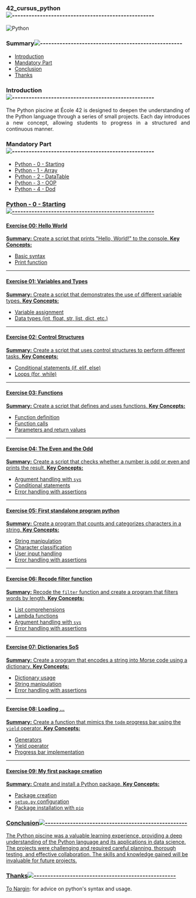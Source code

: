 <div align="left">

### 42_cursus_python![---------------------------------------------------](https://raw.githubusercontent.com/andreasbm/readme/master/assets/lines/rainbow.png)

<div align="left">

![Python](https://img.shields.io/badge/python-%233776AB.svg?style=for-the-badge&logo=python&logoColor=white)

<nav>
    
### Summary![---------------------------------------------------](https://raw.githubusercontent.com/andreasbm/readme/master/assets/lines/rainbow.png)

<ul>
    <li><a href="#introduction">Introduction</a></li>
    <li><a href="#mandatory-part">Mandatory Part</a></li>
    <li><a href="#conclusion">Conclusion</a></li>
    <li><a href="#thanks">Thanks</a></li>
</ul>
</nav>

### Introduction![---------------------------------------------------](https://raw.githubusercontent.com/andreasbm/readme/master/assets/lines/rainbow.png)
<section id="introduction">

<div align="justify">

The Python piscine at École 42 is designed to deepen the understanding of the Python language through a series of small projects. Each day introduces a new concept, allowing students to progress in a structured and continuous manner.

<div align="left">

### Mandatory Part![---------------------------------------------------](https://raw.githubusercontent.com/andreasbm/readme/master/assets/lines/rainbow.png)
<section id="mandatory-part">

<ul>
    <li><a href="#00">Python - 0 - Starting</li>
    <li><a href="#01">Python - 1 - Array</li>
    <li><a href="#02">Python - 2 - DataTable</li>
    <li><a href="#03">Python - 3 - OOP</li>
    <li><a href="#04">Python - 4 - Dod</li>
</ul>
</nav>

<div align="left">

### Python - 0 - Starting![---------------------------------------------------](https://raw.githubusercontent.com/andreasbm/readme/master/assets/lines/rainbow.png)
<section id="00">

#### Exercise 00: Hello World
**Summary:** Create a script that prints "Hello, World!" to the console.
**Key Concepts:**
- Basic syntax
- Print function
---
#### Exercise 01: Variables and Types
**Summary:** Create a script that demonstrates the use of different variable types.
**Key Concepts:**
- Variable assignment
- Data types (int, float, str, list, dict, etc.)
---
#### Exercise 02: Control Structures
**Summary:** Create a script that uses control structures to perform different tasks.
**Key Concepts:**
- Conditional statements (if, elif, else)
- Loops (for, while)
---
#### Exercise 03: Functions
**Summary:** Create a script that defines and uses functions.
**Key Concepts:**
- Function definition
- Function calls
- Parameters and return values
---
#### Exercise 04: The Even and the Odd
**Summary:** Create a script that checks whether a number is odd or even and prints the result.
**Key Concepts:**
- Argument handling with `sys`
- Conditional statements
- Error handling with assertions
---
#### Exercise 05: First standalone program python
**Summary:** Create a program that counts and categorizes characters in a string.
**Key Concepts:**
- String manipulation
- Character classification
- User input handling
- Error handling with assertions
---
#### Exercise 06: Recode filter function
**Summary:** Recode the `filter` function and create a program that filters words by length.
**Key Concepts:**
- List comprehensions
- Lambda functions
- Argument handling with `sys`
- Error handling with assertions
---
#### Exercise 07: Dictionaries SoS
**Summary:** Create a program that encodes a string into Morse code using a dictionary.
**Key Concepts:**
- Dictionary usage
- String manipulation
- Error handling with assertions
---
#### Exercise 08: Loading ...
**Summary:** Create a function that mimics the `tqdm` progress bar using the `yield` operator.
**Key Concepts:**
- Generators
- Yield operator
- Progress bar implementation
---
#### Exercise 09: My first package creation
**Summary:** Create and install a Python package.
**Key Concepts:**
- Package creation
- `setup.py` configuration
- Package installation with `pip`

</section>

<div align="left">

### Conclusion![---------------------------------------------------](https://raw.githubusercontent.com/andreasbm/readme/master/assets/lines/rainbow.png)
<section id="conclusion">

<p>The Python piscine was a valuable learning experience, providing a deep understanding of the Python language and its applications in data science. The projects were challenging and required careful planning, thorough testing, and effective collaboration. The skills and knowledge gained will be invaluable for future projects.</p>
</section>

<div align="left">

### Thanks![---------------------------------------------------](https://raw.githubusercontent.com/andreasbm/readme/master/assets/lines/rainbow.png)
<section id="thanks">

<p>
To <a href="https://github.com/nargin">Nargin</a>: for advice on python's syntax and usage.
</p>

</div>
